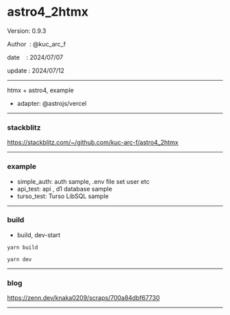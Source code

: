 # astro4_2htmx

 Version: 0.9.3

 Author  : @kuc_arc_f

 date    : 2024/07/07   

 update : 2024/07/12

***

htmx + astro4, example

* adapter: @astrojs/vercel

***
### stackblitz

https://stackblitz.com/~/github.com/kuc-arc-f/astro4_2htmx

***
### example

* simple_auth: auth sample, .env file set user etc
* api_test: api , d1 database sample
* turso_test: Turso LibSQL sample

***
### build

* build, dev-start

```
yarn build

yarn dev
```

***
### blog

https://zenn.dev/knaka0209/scraps/700a84dbf67730

***

